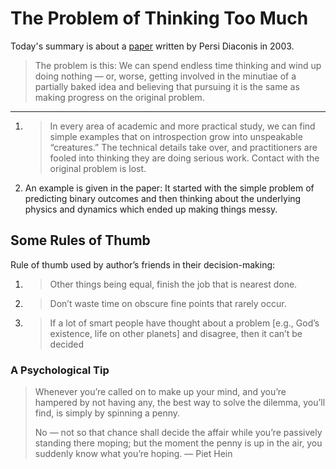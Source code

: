# The Problem of Thinking Too Much


Today's summary is about a  [paper](https://statweb.stanford.edu/~cgates/PERSI/papers/thinking.pdf)  written by Persi Diaconis in 2003.

> The problem is this: We can spend endless time thinking and wind up doing nothing — or, worse, getting involved in the minutiae of a partially baked idea and believing that pursuing it is the same as making progress on the original problem.  

-----

1. > In every area of academic and more practical study, we can find simple examples that on introspection grow into unspeakable “creatures.” The technical details take over, and practitioners are fooled into thinking they are doing serious work. Contact with the original problem is lost.
2. An example is given in the paper: It started with the simple problem of predicting binary outcomes and then thinking about the underlying physics and dynamics which ended up making things messy.

## Some Rules of Thumb
Rule of thumb used by author’s friends in their decision-making:
1. > Other things being equal, finish the job that is nearest done.
2. > Don’t waste time on obscure fine points that rarely occur.
3. > If a lot of smart people have thought about a problem [e.g., God’s existence, life on other planets] and disagree, then it can’t be decided

### A Psychological Tip
> Whenever you’re called on to make up your mind, and you’re hampered by not having any, the best way to solve the dilemma, you’ll find, is simply by spinning a penny.  
>   
> No — not so that chance shall decide the affair while you’re passively standing there moping; but the moment the penny is up in the air, you suddenly know what you’re hoping. — Piet Hein